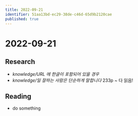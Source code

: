 ```yaml
---
title: 2022-09-21
identifier: 51aa13bd-ec29-38de-c46d-65d9b2120cae
published: true
---
```


# 2022-09-21

## Research

* *knowledge/URL 에 한글이 포함되어 있을 경우*
* *knowledge/일 잘하는 사람은 단순하게 말합니다* 233p ~ 다 읽음!

## Reading

* do something
